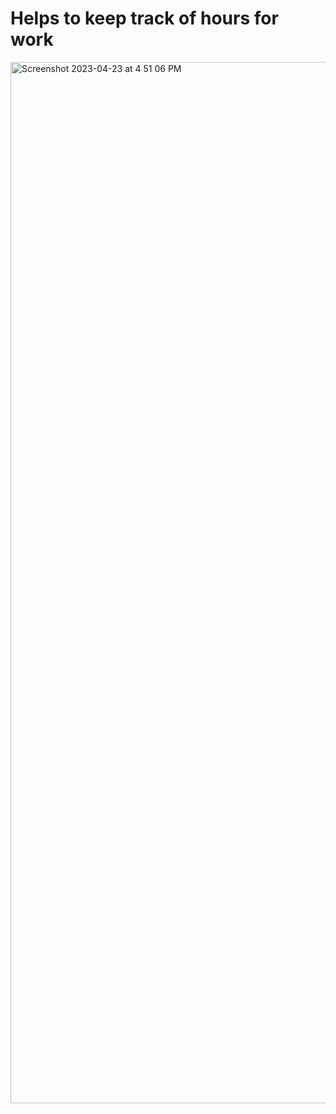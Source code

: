 # Helps to keep track of hours for work
<img width="1666" alt="Screenshot 2023-04-23 at 4 51 06 PM" src="https://user-images.githubusercontent.com/105242355/233873182-243efe94-cea3-4c76-bd40-5b61b5ddfbbd.png">
